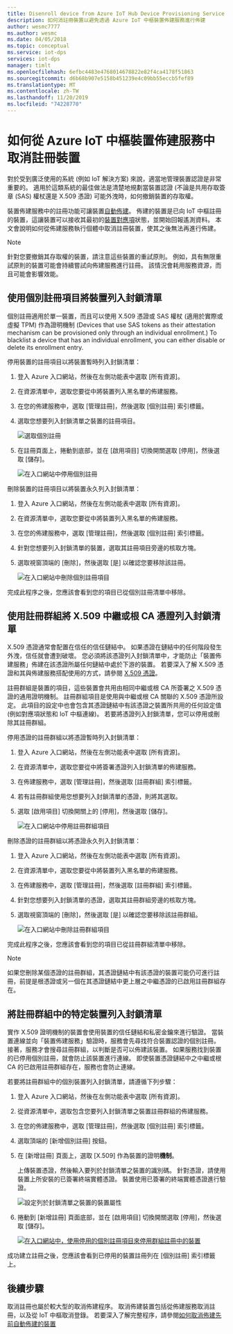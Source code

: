```yaml
---
title: Disenroll device from Azure IoT Hub Device Provisioning Service
description: 如何消註冊裝置以避免透過 Azure IoT 中樞裝置佈建服務進行佈建
author: wesmc7777
ms.author: wesmc
ms.date: 04/05/2018
ms.topic: conceptual
ms.service: iot-dps
services: iot-dps
manager: timlt
ms.openlocfilehash: 6efbc4483e4768014678822e82f4ca4178f51863
ms.sourcegitcommit: d6b68b907e5158b451239e4c09bb55eccb5fef89
ms.translationtype: MT
ms.contentlocale: zh-TW
ms.lasthandoff: 11/20/2019
ms.locfileid: "74228770"
---
```

# <a name="how-to-disenroll-a-device-from-azure-iot-hub-device-provisioning-service"></a>如何從 Azure IoT 中樞裝置佈建服務中取消註冊裝置

對於受到廣泛使用的系統 (例如 IoT 解決方案) 來說，適當地管理裝置認證是非常重要的。 適用於這類系統的最佳做法是清楚地規劃當裝置認證 (不論是共用存取簽章 (SAS) 權杖還是 X.509 憑證) 可能外洩時，如何撤銷裝置的存取權。 

裝置佈建服務中的註冊功能可讓裝置[自動佈建](concepts-auto-provisioning.md)。 佈建的裝置是已向 IoT 中樞註冊的裝置，這讓裝置可以接收其最初的[裝置對應項](~/articles/iot-hub/iot-hub-devguide-device-twins.md)狀態，並開始回報遙測資料。 本文會說明如何從佈建服務執行個體中取消註冊裝置，使其之後無法再進行佈建。

> [!NOTE] 
> 針對您要撤銷其存取權的裝置，請注意這些裝置的重試原則。 例如，具有無限重試原則的裝置可能會持續嘗試向佈建服務進行註冊。 該情況會耗用服務資源，而且可能會影響效能。

## <a name="blacklist-devices-by-using-an-individual-enrollment-entry"></a>使用個別註冊項目將裝置列入封鎖清單

個別註冊適用於單一裝置，而且可以使用 X.509 憑證或 SAS 權杖 (適用於實際或虛擬 TPM) 作為證明機制 (Devices that use SAS tokens as their attestation mechanism can be provisioned only through an individual enrollment.) To blacklist a device that has an individual enrollment, you can either disable or delete its enrollment entry. 

停用裝置的註冊項目以將裝置暫時列入封鎖清單： 

1. 登入 Azure 入口網站，然後在左側功能表中選取 [所有資源]。
2. 在資源清單中，選取您要從中將裝置列入黑名單的佈建服務。
3. 在您的佈建服務中，選取 [管理註冊]，然後選取 [個別註冊] 索引標籤。
4. 選取您想要列入封鎖清單之裝置的註冊項目。 

    ![選取個別註冊](./media/how-to-revoke-device-access-portal/select-individual-enrollment.png)

5. 在註冊頁面上，捲動到底部，並在 [啟用項目] 切換開關選取 [停用]，然後選取 [儲存]。  

   ![在入口網站中停用個別註冊](./media/how-to-revoke-device-access-portal/disable-individual-enrollment.png)

刪除裝置的註冊項目以將裝置永久列入封鎖清單：

1. 登入 Azure 入口網站，然後在左側功能表中選取 [所有資源]。
2. 在資源清單中，選取您要從中將裝置列入黑名單的佈建服務。
3. 在您的佈建服務中，選取 [管理註冊]，然後選取 [個別註冊] 索引標籤。
4. 針對您想要列入封鎖清單的裝置，選取其註冊項目旁邊的核取方塊。 
5. 選取視窗頂端的 [刪除]，然後選取 [是] 以確認您要移除該註冊。 

   ![在入口網站中刪除個別註冊項目](./media/how-to-revoke-device-access-portal/delete-individual-enrollment.png)


完成此程序之後，您應該會看到您的項目已從個別註冊清單中移除。  

## <a name="blacklist-an-x509-intermediate-or-root-ca-certificate-by-using-an-enrollment-group"></a>使用註冊群組將 X.509 中繼或根 CA 憑證列入封鎖清單

X.509 憑證通常會配置在信任的信任鏈結中。 如果憑證在鏈結中的任何階段發生外洩，信任就會遭到破壞。 您必須將該憑證列入封鎖清單中，才能防止「裝置佈建服務」佈建在該憑證所屬任何鏈結中處於下游的裝置。 若要深入了解 X.509 憑證和其與佈建服務搭配使用的方式，請參閱 [X.509 憑證](./concepts-security.md#x509-certificates)。 

註冊群組是裝置的項目，這些裝置會共用由相同中繼或根 CA 所簽署之 X.509 憑證的通用證明機制。 註冊群組項目是使用與中繼或根 CA 關聯的 X.509 憑證所設定。 此項目的設定中也會包含其憑證鏈結中有該憑證之裝置所共用的任何設定值 (例如對應項狀態和 IoT 中樞連線)。 若要將憑證列入封鎖清單，您可以停用或刪除其註冊群組。

停用憑證的註冊群組以將憑證暫時列入封鎖清單： 

1. 登入 Azure 入口網站，然後在左側功能表中選取 [所有資源]。
2. 在資源清單中，選取您要從中將簽署憑證列入封鎖清單的佈建服務。
3. 在佈建服務中，選取 [管理註冊]，然後選取 [註冊群組] 索引標籤。
4. 若有註冊群組使用您想要列入封鎖清單的憑證，則將其選取。
5. 選取 [啟用項目] 切換開關上的 [停用]，然後選取 [儲存]。  

   ![在入口網站中停用註冊群組項目](./media/how-to-revoke-device-access-portal/disable-enrollment-group.png)

    
刪除憑證的註冊群組以將憑證永久列入封鎖清單：

1. 登入 Azure 入口網站，然後在左側功能表中選取 [所有資源]。
2. 在資源清單中，選取您要從中將裝置列入黑名單的佈建服務。
3. 在佈建服務中，選取 [管理註冊]，然後選取 [註冊群組] 索引標籤。
4. 針對您想要列入封鎖清單的憑證，選取其註冊群組旁邊的核取方塊。 
5. 選取視窗頂端的 [刪除]，然後選取 [是] 以確認您要移除該註冊群組。 

   ![在入口網站中刪除註冊群組項目](./media/how-to-revoke-device-access-portal/delete-enrollment-group.png)

完成此程序之後，您應該會看到您的項目已從註冊群組清單中移除。  

> [!NOTE]
> 如果您刪除某個憑證的註冊群組，其憑證鏈結中有該憑證的裝置可能仍可進行註冊，前提是根憑證或另一個在其憑證鏈結中更上層之中繼憑證的已啟用註冊群組存在。

## <a name="blacklist-specific-devices-in-an-enrollment-group"></a>將註冊群組中的特定裝置列入封鎖清單

實作 X.509 證明機制的裝置會使用裝置的信任鏈結和私密金鑰來進行驗證。 當裝置連線並向「裝置佈建服務」驗證時，服務會先尋找符合裝置認證的個別註冊。 接著，服務才會搜尋註冊群組，以判斷是否可以佈建該裝置。 如果服務找到裝置的已停用個別註冊，就會防止該裝置進行連線。 即使裝置憑證鏈結中之中繼或根 CA 的已啟用註冊群組存在，服務也會防止連線。 

若要將註冊群組中的個別裝置列入封鎖清單，請遵循下列步驟：

1. 登入 Azure 入口網站，然後在左側功能表中選取 [所有資源]。
2. 從資源清單中，選取包含您要列入封鎖清單之裝置註冊群組的佈建服務。
3. 在您的佈建服務中，選取 [管理註冊]，然後選取 [個別註冊] 索引標籤。
4. 選取頂端的 [新增個別註冊] 按鈕。 
5. 在 [新增註冊] 頁面上，選取 [X.509] 作為裝置的證明**機制**。

    上傳裝置憑證，然後輸入要列於封鎖清單之裝置的識別碼。 針對憑證，請使用裝置上所安裝的已簽署終端實體憑證。 裝置使用已簽署的終端實體憑證進行驗證。

    ![設定列於封鎖清單之裝置的裝置屬性](./media/how-to-revoke-device-access-portal/disable-individual-enrollment-in-enrollment-group-1.png)

6. 捲動到 [新增註冊] 頁面底部，並在 [啟用項目] 切換開關選取 [停用]，然後選取 [儲存]。 

    [![在入口網站中，使用停用的個別註冊項目來停用群組註冊中的裝置](./media/how-to-revoke-device-access-portal/disable-individual-enrollment-in-enrollment-group.png)](./media/how-to-revoke-device-access-portal/disable-individual-enrollment-in-enrollment-group.png#lightbox)

成功建立註冊之後，您應該會看到已停用的裝置註冊列在 [個別註冊] 索引標籤上。 

## <a name="next-steps"></a>後續步驟

取消註冊也屬於較大型的取消佈建程序。 取消佈建裝置包括從佈建服務取消註冊，以及從 IoT 中樞取消登錄。 若要深入了解完整程序，請參閱[如何取消佈建先前自動佈建的裝置](how-to-unprovision-devices.md) 

